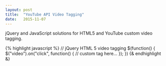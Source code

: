 ```yaml
---
layout: post
title:  "YouTube API Video Tagging"
date:   2015-11-07
---
```


jQuery and JavaScript solutions for HTML5 and YouTube custom video tagging.

{% highlight javascript %}
// jQuery HTML 5 video tagging
$(function() {
	$("video").on("click", function() {
		// custom tag here...
	});
})
{& endhighlight &}
